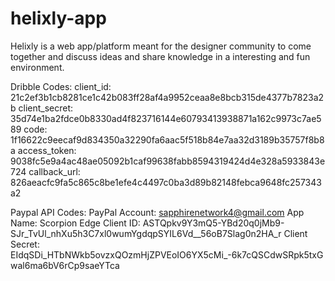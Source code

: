 # helixly-app

Helixly is a web app/platform meant for the designer community to come together and discuss ideas
and share knowledge in a interesting and fun environment.

Dribble Codes:
client_id: 21c2ef3b1cb8281ce1c42b083ff28af4a9952ceaa8e8bcb315de4377b7823a2b
client_secret: 35d74e1ba2fdce0b8330ad4f823716144e60793413938871a162c9973c7ae589
code: 1f16622c9eecaf9d834350a32290fa6aac5f518b84e7aa32d3189b35757f8b8a
access_token: 9038fc5e9a4ac48ae05092b1caf99638fabb8594319424d4e328a5933843e724
callback_url: 826aeacfc9fa5c865c8be1efe4c4497c0ba3d89b82148febca9648fc257343a2 

Paypal API Codes:
PayPal Account: sapphirenetwork4@gmail.com
App Name: Scorpion Edge
Client ID: ASTQpkv9Y3mQ5-YBd20q0jMb9-SJr_TvUl_nhXu5h3C7xl0wumYgdqpSYIL6Vd__56oB7Slag0n2HA_r
Client Secret: EIdqSDi_HTbNWkb5ovzxQOzmHjZPVEoIO6YX5cMi_-6k7cQSCdwSRpk5txGwal6ma6bV6rCp9saeYTca

